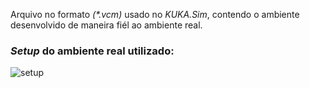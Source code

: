 Arquivo no formato _(*.vcm)_ usado no *KUKA.Sim*, contendo o ambiente desenvolvido de maneira fiél ao ambiente real.

### _Setup_ do ambiente real utilizado:

![setup](https://user-images.githubusercontent.com/45035051/48482244-4ed01c00-e7f7-11e8-8c07-3334f453e4b4.jpg)
